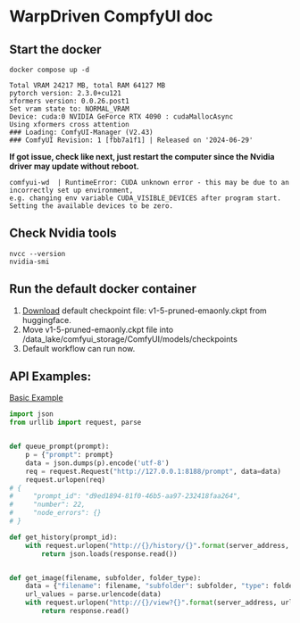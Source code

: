 # WarpDriven CompfyUI doc

## Start the docker

```shell
docker compose up -d

Total VRAM 24217 MB, total RAM 64127 MB
pytorch version: 2.3.0+cu121
xformers version: 0.0.26.post1
Set vram state to: NORMAL_VRAM
Device: cuda:0 NVIDIA GeForce RTX 4090 : cudaMallocAsync
Using xformers cross attention
### Loading: ComfyUI-Manager (V2.43)
### ComfyUI Revision: 1 [fbb7a1f1] | Released on '2024-06-29'

```

**If got issue, check like next, just restart the computer since the Nvidia driver may update without reboot.**
```shell
comfyui-wd  | RuntimeError: CUDA unknown error - this may be due to an incorrectly set up environment, 
e.g. changing env variable CUDA_VISIBLE_DEVICES after program start. Setting the available devices to be zero.

```

## Check Nvidia tools

```shell
nvcc --version
nvidia-smi
```


## Run the default docker container

1. [Download](https://huggingface.co/runwayml/stable-diffusion-v1-5/blob/main/v1-5-pruned-emaonly.ckpt) default checkpoint file: v1-5-pruned-emaonly.ckpt from huggingface.
2. Move v1-5-pruned-emaonly.ckpt file into /data_lake/comfyui_storage/ComfyUI/models/checkpoints
3. Default workflow can run now.

## API Examples:

[Basic Example](https://github.com/comfyanonymous/ComfyUI/blob/master/script_examples/basic_api_example.py)

```python
import json
from urllib import request, parse


def queue_prompt(prompt):
    p = {"prompt": prompt}
    data = json.dumps(p).encode('utf-8')
    req = request.Request("http://127.0.0.1:8188/prompt", data=data)
    request.urlopen(req)
# {
#     "prompt_id": "d9ed1894-81f0-46b5-aa97-232418faa264",
#     "number": 22,
#     "node_errors": {}
# }

def get_history(prompt_id):
    with request.urlopen("http://{}/history/{}".format(server_address, prompt_id)) as response:
        return json.loads(response.read())


def get_image(filename, subfolder, folder_type):
    data = {"filename": filename, "subfolder": subfolder, "type": folder_type}
    url_values = parse.urlencode(data)
    with request.urlopen("http://{}/view?{}".format(server_address, url_values)) as response:
        return response.read()


```